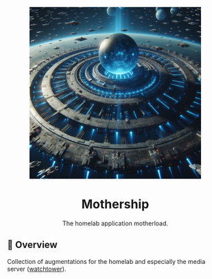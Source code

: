 <div align="center">

<img src="./mothership.jpeg" height="400px"/>

# Mothership

The homelab application motherload.

</div>

## 📖 Overview

Collection of augmentations for the homelab and especially the media server ([watchtower](https://github.com/jovalle/watchtower)).
